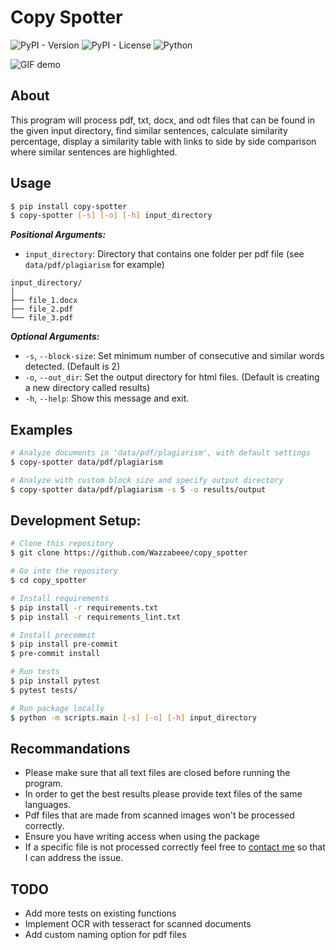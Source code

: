 # Copy Spotter

![PyPI - Version](https://img.shields.io/pypi/v/copy-spotter) ![PyPI - License](https://img.shields.io/pypi/l/copy-spotter)
![Python](https://img.shields.io/badge/python-3.11-blue)


![GIF demo](data/img/example.gif)

## About
This program will process pdf, txt, docx, and odt files that can be found in the given input directory, find similar sentences, calculate similarity percentage, display a similarity table with links to side by side comparison where similar sentences are highlighted.

**Usage**
---

```bash
$ pip install copy-spotter
$ copy-spotter [-s] [-o] [-h] input_directory
```
***Positional Arguments:***
* `input_directory`: Directory that contains one folder per pdf file (see `data/pdf/plagiarism` for example)

```
input_directory/
│
├── file_1.docx
├── file_2.pdf
└── file_3.pdf
```

***Optional Arguments:***
* `-s`, `--block-size`: Set minimum number of consecutive and similar words detected. (Default is 2)
* `-o`, `--out_dir`: Set the output directory for html files. (Default is creating a new directory called results)
* `-h`, `--help`: Show this message and exit.

**Examples**
---
```bash
# Analyze documents in 'data/pdf/plagiarism', with default settings
$ copy-spotter data/pdf/plagiarism

# Analyze with custom block size and specify output directory
$ copy-spotter data/pdf/plagiarism -s 5 -o results/output
```

**Development Setup:**
---

```bash
# Clone this repository
$ git clone https://github.com/Wazzabeee/copy_spotter

# Go into the repository
$ cd copy_spotter

# Install requirements
$ pip install -r requirements.txt
$ pip install -r requirements_lint.txt

# Install precommit
$ pip install pre-commit
$ pre-commit install

# Run tests
$ pip install pytest
$ pytest tests/

# Run package locally
$ python -m scripts.main [-s] [-o] [-h] input_directory
```

**Recommandations**
---
- Please make sure that all text files are closed before running the program.
- In order to get the best results please provide text files of the same languages.
- Pdf files that are made from scanned images won't be processed correctly.
- Ensure you have writing access when using the package 
- If a specific file is not processed correctly feel free to [contact me](mailto:<clement45.delteil45@gmail.com>) so that I can address the issue.

**TODO**
---
- Add more tests on existing functions
- Implement OCR with tesseract for scanned documents
- Add custom naming option for pdf files